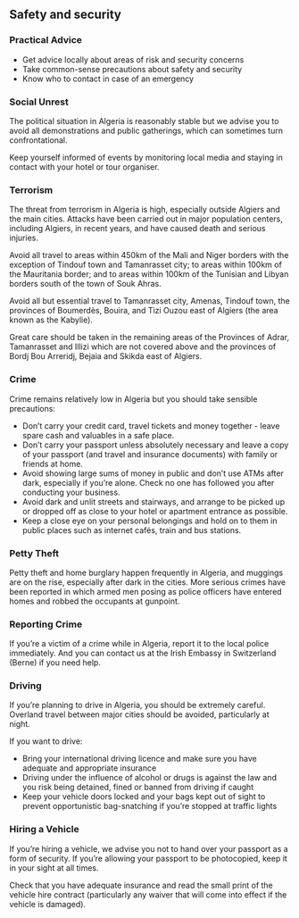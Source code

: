 ## Safety and security

### **Practical Advice**

* Get advice locally about areas of risk and security concerns
* Take common-sense precautions about safety and security
* Know who to contact in case of an emergency

### **Social Unrest**

The political situation in Algeria is reasonably stable but we advise you to avoid all demonstrations and public gatherings, which can sometimes turn confrontational.

Keep yourself informed of events by monitoring local media and staying in contact with your hotel or tour organiser.

### **Terrorism**

The threat from terrorism in Algeria is high, especially outside Algiers and the main cities. Attacks have been carried out in major population centers, including Algiers, in recent years, and have caused death and serious injuries.

Avoid all travel to areas within 450km of the Mali and Niger borders with the exception of Tindouf town and Tamanrasset city; to areas within 100km of the Mauritania border; and to areas within 100km of the Tunisian and Libyan borders south of the town of Souk Ahras.

Avoid all but essential travel to Tamanrasset city, Amenas, Tindouf town, the provinces of Boumerdès, Bouira, and Tizi Ouzou east of Algiers (the area known as the Kabylie).

Great care should be taken in the remaining areas of the Provinces of Adrar, Tamanrasset and Illizi which are not covered above and the provinces of Bordj Bou Arreridj, Bejaia and Skikda east of Algiers.

### **Crime**

Crime remains relatively low in Algeria but you should take sensible precautions:

* Don’t carry your credit card, travel tickets and money together - leave spare cash and valuables in a safe place.
* Don’t carry your passport unless absolutely necessary and leave a copy of your passport (and travel and insurance documents) with family or friends at home.
* Avoid showing large sums of money in public and don’t use ATMs after dark, especially if you’re alone. Check no one has followed you after conducting your business.
* Avoid dark and unlit streets and stairways, and arrange to be picked up or dropped off as close to your hotel or apartment entrance as possible.
* Keep a close eye on your personal belongings and hold on to them in public places such as internet cafés, train and bus stations.

### **Petty Theft**

Petty theft and home burglary happen frequently in Algeria, and muggings are on the rise, especially after dark in the cities. More serious crimes have been reported in which armed men posing as police officers have entered homes and robbed the occupants at gunpoint.

### **Reporting Crime**

If you’re a victim of a crime while in Algeria, report it to the local police immediately. And you can contact us at the Irish Embassy in Switzerland (Berne) if you need help.

### **Driving**

If you’re planning to drive in Algeria, you should be extremely careful. Overland travel between major cities should be avoided, particularly at night.

If you want to drive:

* Bring your international driving licence and make sure you have adequate and appropriate insurance
* Driving under the influence of alcohol or drugs is against the law and you risk being detained, fined or banned from driving if caught
* Keep your vehicle doors locked and your bags kept out of sight to prevent opportunistic bag-snatching if you’re stopped at traffic lights

### **Hiring a Vehicle**

If you’re hiring a vehicle, we advise you not to hand over your passport as a form of security. If you’re allowing your passport to be photocopied, keep it in your sight at all times.

Check that you have adequate insurance and read the small print of the vehicle hire contract (particularly any waiver that will come into effect if the vehicle is damaged).